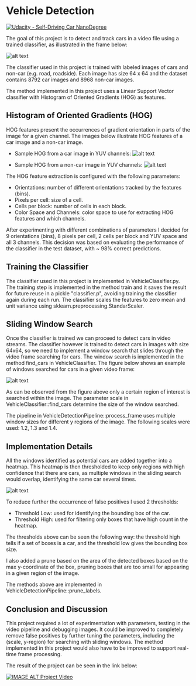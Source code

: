 # Vehicle Detection
[![Udacity - Self-Driving Car NanoDegree](https://s3.amazonaws.com/udacity-sdc/github/shield-carnd.svg)](http://www.udacity.com/drive)

The goal of this project is to detect and track cars in a video file using a trained classifier, as illustrated in the
frame below:

![alt text](./output_images/sample_tracking.jpg "Vehicle Tracking Example")

The classifier used in this project is trained with labeled images of cars and non-car (e.g. road, roadside).
Each image has size 64 x 64 and the dataset contains 8792 car images and 8968 non-car images.

The method implemented in this project uses a Linear Support Vector classifier with Histogram of Oriented Gradients (HOG) 
as features.

## Histogram of Oriented Gradients (HOG)
HOG features present the occurrences of gradient orientation in parts of the image for a given channel. The images below
illustrate HOG features of a car image and a non-car image.

* Sample HOG from a car image in YUV channels: 
![alt text](./output_images/car_figure.png "Car HOG")

* Sample HOG from a non-car image in YUV channels:
![alt text](./output_images/noncar_figure.png "Non-Car HOG")

The HOG feature extraction is configured with the following parameters:
* Orientations: number of different orientations tracked by the features (bins).
* Pixels per cell: size of a cell.
* Cells per block: number of cells in each block.
* Color Space and Channels: color space to use for extracting HOG features and which channels. 
 
After experimenting with different combinations of parameters I decided for 9 orientations (bins), 8 pixels per cell, 
2 cells per block and YUV space and all 3 channels. This decision was based on evaluating the performance of the 
classifier in the test dataset, with ~ 98% correct predictions.

## Training the Classifier
The classifier used in this project is implemented in VehicleClassifier.py. The training step is implemented in the 
method train and it saves the result for future reuse in a pickle "classifier.p", avoiding training the classifier 
again during each run. The classifier scales the features to zero mean and unit variance using 
sklearn.preprocessing.StandarScaler.

## Sliding Window Search
Once the classifier is trained we can proceed to detect cars in video streams. The classifier however is trained to
detect cars in images with size 64x64, so we need to implement a window search that slides through the video frame
 searching for cars. The window search is implemented in the method find_cars in VehicleClassifier. The figure below
 shows an example of windows searched for cars in a given video frame:

![alt text](./output_images/window_search.png "Sliding Windows")

As can be observed from the figure above only a certain region of interest is searched within the image. The
parameter scale in VehicleClassifier::find_cars determine the size of the window searched.

The pipeline in VehicleDetectionPipeline::process_frame uses multiple window sizes for different y regions of
the image. The following scales were used: 1.2, 1.3 and 1.4.
 
## Implementation Details
All the windows identified as potential cars are added together into a heatmap. This heatmap is then thresholded to keep
only regions with high confidence that there are cars, as multiple windows in the sliding search would overlap, identifying
the same car several times.
 
 ![alt text](./output_images/multi_windows.png "Multiple Positive Windows")

To reduce further the occurrence of false positives I used 2 thresholds:
* Threshold Low: used for identifying the bounding box of the car.
* Threshold High: used for filtering only boxes that have high count in the heatmap.

The thresholds above can be seen the following way: the threshold high tells if a set of boxes is a car, and the threshold
 low gives the bounding box size.

I also added a prune based on the area of the detected boxes based on the max y-coordinate of the box, pruning boxes
 that are too small for appearing in a given region of the image. 
 
 The methods above are implemented in VehicleDetectionPipeline::prune_labels.

## Conclusion and Discussion
This project required a lot of experimentation with parameters, testing in the video pipeline and debugging images.
 It could be improved  to completely remove false positives by further tuning the parameters, including the 
 (scale, y-region) for searching with sliding windows. 
 The method implemented in this project would also have to be improved to support real-time frame processing.
 
 The result of the project can be seen in the link below:
 
 [![IMAGE ALT Project Video](http://img.youtube.com/vi/g8QZ-LUhOs4/0.jpg)](http://www.youtube.com/watch?v=g8QZ-LUhOs4)
 

